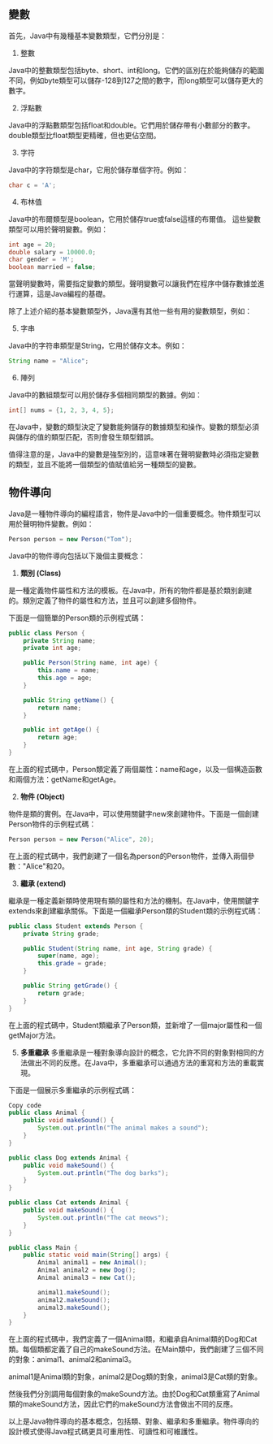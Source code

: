 ## 變數

首先，Java中有幾種基本變數類型，它們分別是：

1. 整數

Java中的整數類型包括byte、short、int和long。它們的區別在於能夠儲存的範圍不同，例如byte類型可以儲存-128到127之間的數字，而long類型可以儲存更大的數字。

2. 浮點數

Java中的浮點數類型包括float和double。它們用於儲存帶有小數部分的數字。double類型比float類型更精確，但也更佔空間。

3. 字符

Java中的字符類型是char，它用於儲存單個字符。例如：

```java
char c = 'A';
```
4. 布林值

Java中的布爾類型是boolean，它用於儲存true或false這樣的布爾值。
這些變數類型可以用於聲明變數。例如：

```java
int age = 20;
double salary = 10000.0;
char gender = 'M';
boolean married = false;
```

當聲明變數時，需要指定變數的類型。聲明變數可以讓我們在程序中儲存數據並進行運算，這是Java編程的基礎。

除了上述介紹的基本變數類型外，Java還有其他一些有用的變數類型，例如：

5. 字串

Java中的字符串類型是String，它用於儲存文本。例如：

```java
String name = "Alice";
```

6. 陣列

Java中的數組類型可以用於儲存多個相同類型的數據。例如：

```java
int[] nums = {1, 2, 3, 4, 5};
```

在Java中，變數的類型決定了變數能夠儲存的數據類型和操作。變數的類型必須與儲存的值的類型匹配，否則會發生類型錯誤。

值得注意的是，Java中的變數是強型別的，這意味著在聲明變數時必須指定變數的類型，並且不能將一個類型的值賦值給另一種類型的變數。


## 物件導向

Java是一種物件導向的編程語言，物件是Java中的一個重要概念。物件類型可以用於聲明物件變數。例如：

```java
Person person = new Person("Tom");
```
Java中的物件導向包括以下幾個主要概念：

1. **類別 (Class)**

是一種定義物件屬性和方法的模板。在Java中，所有的物件都是基於類別創建的。類別定義了物件的屬性和方法，並且可以創建多個物件。

下面是一個簡單的Person類的示例程式碼：

```java
public class Person {
    private String name;
    private int age;

    public Person(String name, int age) {
        this.name = name;
        this.age = age;
    }

    public String getName() {
        return name;
    }

    public int getAge() {
        return age;
    }
}
```

在上面的程式碼中，Person類定義了兩個屬性：name和age，以及一個構造函數和兩個方法：getName和getAge。

2. **物件 (Object)** 

物件是類的實例。在Java中，可以使用關鍵字new來創建物件。下面是一個創建Person物件的示例程式碼：

```java
Person person = new Person("Alice", 20);
```

在上面的程式碼中，我們創建了一個名為person的Person物件，並傳入兩個參數："Alice"和20。

3. **繼承 (extend)**

繼承是一種定義新類時使用現有類的屬性和方法的機制。在Java中，使用關鍵字extends來創建繼承關係。下面是一個繼承Person類的Student類的示例程式碼：

```java
public class Student extends Person {
    private String grade;

    public Student(String name, int age, String grade) {
        super(name, age);
        this.grade = grade;
    }

    public String getGrade() {
        return grade;
    }
}
```

在上面的程式碼中，Student類繼承了Person類，並新增了一個major屬性和一個getMajor方法。

5. **多重繼承**
多重繼承是一種對象導向設計的概念，它允許不同的對象對相同的方法做出不同的反應。在Java中，多重繼承可以通過方法的重寫和方法的重載實現。

下面是一個展示多重繼承的示例程式碼：

```java
Copy code
public class Animal {
    public void makeSound() {
        System.out.println("The animal makes a sound");
    }
}

public class Dog extends Animal {
    public void makeSound() {
        System.out.println("The dog barks");
    }
}

public class Cat extends Animal {
    public void makeSound() {
        System.out.println("The cat meows");
    }
}

public class Main {
    public static void main(String[] args) {
        Animal animal1 = new Animal();
        Animal animal2 = new Dog();
        Animal animal3 = new Cat();

        animal1.makeSound();
        animal2.makeSound();
        animal3.makeSound();
    }
}
```

在上面的程式碼中，我們定義了一個Animal類，和繼承自Animal類的Dog和Cat類。每個類都定義了自己的makeSound方法。在Main類中，我們創建了三個不同的對象：animal1、animal2和animal3。

animal1是Animal類的對象，animal2是Dog類的對象，animal3是Cat類的對象。

然後我們分別調用每個對象的makeSound方法。由於Dog和Cat類重寫了Animal類的makeSound方法，因此它們的makeSound方法會做出不同的反應。

以上是Java物件導向的基本概念，包括類、對象、繼承和多重繼承。物件導向的設計模式使得Java程式碼更具可重用性、可讀性和可維護性。
